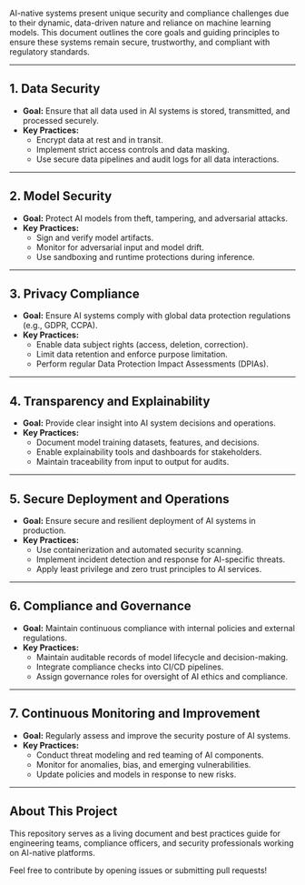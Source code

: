 AI-native systems present unique security and compliance challenges due to their dynamic, data-driven nature and reliance on machine learning models. This document outlines the core goals and guiding principles to ensure these systems remain secure, trustworthy, and compliant with regulatory standards.

---

## **1. Data Security**

- **Goal:** Ensure that all data used in AI systems is stored, transmitted, and processed securely.
- **Key Practices:**
  - Encrypt data at rest and in transit.
  - Implement strict access controls and data masking.
  - Use secure data pipelines and audit logs for all data interactions.

---

## **2. Model Security**

- **Goal:** Protect AI models from theft, tampering, and adversarial attacks.
- **Key Practices:**
  - Sign and verify model artifacts.
  - Monitor for adversarial input and model drift.
  - Use sandboxing and runtime protections during inference.

---

## **3. Privacy Compliance**

- **Goal:** Ensure AI systems comply with global data protection regulations (e.g., GDPR, CCPA).
- **Key Practices:**
  - Enable data subject rights (access, deletion, correction).
  - Limit data retention and enforce purpose limitation.
  - Perform regular Data Protection Impact Assessments (DPIAs).

---

## **4. Transparency and Explainability**

- **Goal:** Provide clear insight into AI system decisions and operations.
- **Key Practices:**
  - Document model training datasets, features, and decisions.
  - Enable explainability tools and dashboards for stakeholders.
  - Maintain traceability from input to output for audits.

---

## **5. Secure Deployment and Operations**

- **Goal:** Ensure secure and resilient deployment of AI systems in production.
- **Key Practices:**
  - Use containerization and automated security scanning.
  - Implement incident detection and response for AI-specific threats.
  - Apply least privilege and zero trust principles to AI services.

---

## **6. Compliance and Governance**

- **Goal:** Maintain continuous compliance with internal policies and external regulations.
- **Key Practices:**
  - Maintain auditable records of model lifecycle and decision-making.
  - Integrate compliance checks into CI/CD pipelines.
  - Assign governance roles for oversight of AI ethics and compliance.

---

## **7. Continuous Monitoring and Improvement**

- **Goal:** Regularly assess and improve the security posture of AI systems.
- **Key Practices:**
  - Conduct threat modeling and red teaming of AI components.
  - Monitor for anomalies, bias, and emerging vulnerabilities.
  - Update policies and models in response to new risks.

---

## About This Project

This repository serves as a living document and best practices guide for engineering teams, compliance officers, and security professionals working on AI-native platforms.

Feel free to contribute by opening issues or submitting pull requests!

